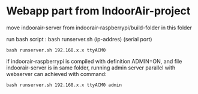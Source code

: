 # Webapp part from IndoorAir-project

move indoorair-server from indoorair-raspberrypi/build-folder in this folder

run bash script : bash runserver.sh (ip-addres) (serial port)

    bash runserver.sh 192.168.x.x ttyACM0

if indoorair-raspberrypi is compiled with definition ADMIN=ON, and file indoorair-server
is in same folder, running admin server parallel with webserver can achieved with command:

    bash runserver.sh 192.168.x.x ttyACM0 admin
